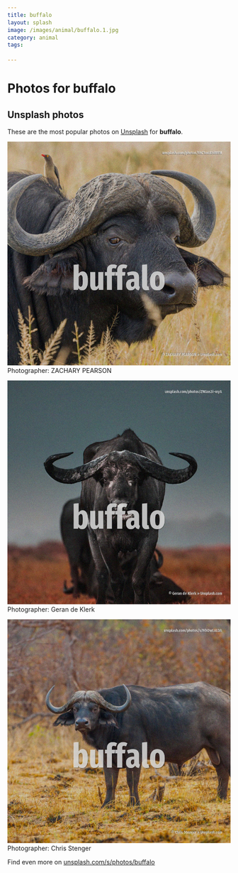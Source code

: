 ```yaml
---
title: buffalo
layout: splash
image: /images/animal/buffalo.1.jpg
category: animal
tags:

---
```

# Photos for buffalo
 
## Unsplash photos
These are the most popular photos on [Unsplash](https://unsplash.com) for **buffalo**.
 
![buffalo](/images/animal/buffalo.1.jpg)
Photographer:  ZACHARY PEARSON
 
![buffalo](/images/animal/buffalo.2.jpg)
Photographer:  Geran de Klerk
 
![buffalo](/images/animal/buffalo.3.jpg)
Photographer:  Chris Stenger
 
Find even more on [unsplash.com/s/photos/buffalo](https://unsplash.com/s/photos/buffalo)
 
